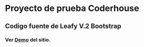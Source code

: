 # Proyecto de prueba Coderhouse
## Codigo fuente de Leafy V.2 Bootstrap
### Ver [Demo](https://fabrizionb.github.io/Leafyv2/) del sitio.
